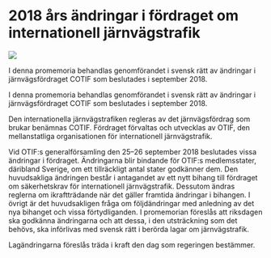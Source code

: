 # 2018 års ändringar i fördraget om internationell järnvägstrafik

![](/contentassets/b13b888a1cfa499a900a89f86420a97d/ds-202329.jpg?width=150&quality=85)

I denna promemoria behandlas genomförandet i svensk rätt av ändringar i järnvägsfördraget COTIF som beslutades i september 2018.

I denna promemoria behandlas genomförandet i svensk rätt av ändringar i järnvägsfördraget COTIF som beslutades i september 2018.

Den internationella järnvägstrafiken regleras av det järnvägsfördrag som brukar benämnas COTIF. Fördraget förvaltas och utvecklas av OTIF, den mellanstatliga organisationen för internationell järnvägstrafik.

Vid OTIF:s generalförsamling den 25–26 september 2018 beslutades vissa ändringar i fördraget. Ändringarna blir bindande för OTIF:s medlemsstater, däribland Sverige, om ett tillräckligt antal stater godkänner dem. Den huvudsakliga ändringen består i antagandet av ett nytt bihang till fördraget om säkerhetskrav för internationell järnvägstrafik. Dessutom ändras reglerna om ikraftträdande när det gäller framtida ändringar i bihangen. I övrigt är det huvudsakligen fråga om följdändringar med anledning av det nya bihanget och vissa förtydliganden. I promemorian föreslås att riksdagen ska godkänna ändringarna och att dessa, i den utsträckning som det behövs, ska införlivas med svensk rätt i berörda lagar om järnvägstrafik.

Lagändringarna föreslås träda i kraft den dag som regeringen bestämmer.
